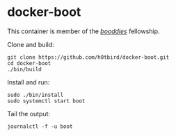 # docker-boot

This container is member of the [*booddies*](https://github.com/h0tbird/booddies) fellowship.

Clone and build:
```
git clone https://github.com/h0tbird/docker-boot.git
cd docker-boot
./bin/build
```

Install and run:
```
sudo ./bin/install
sudo systemctl start boot
```

Tail the output:
```
journalctl -f -u boot
```
